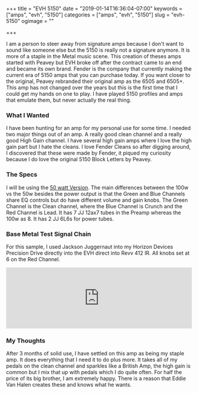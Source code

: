 +++
title = "EVH 5150"
date = "2019-01-14T16:36:04-07:00"
keywords = ["amps", "evh", "5150"]
categories = ["amps", "evh", "5150"]
slug = "evh-5150"
ogimage = ""

+++

I am a person to steer away from signature amps because I don't want to sound like someone else but the 5150 is really
not a signature anymore. It is more of a staple in the Metal music scene. This creation of theses amps started with Peavey but
EVH broke off after the contract came to an end and became its own brand. Fender is the company that currently
making the current era of 5150 amps that you can purchase today. If you want closer to the original, Peavey rebranded
their original amp as the 6505 and 6505+. This amp has not changed over the years but this is the first time that
I could get my hands on one to play. I have played 5150 profiles and amps that emulate them, but never actually
the real thing.

### What I Wanted

I have been hunting for an amp for my personal use for some time. I needed two major things out of an amp. A really
good clean channel and a really good High Gain channel. I have several high gain amps where I love the high gain part
but I hate the cleans. I love Fender Cleans so after digging around, I discovered that these were made by Fender, it
piqued my curiosity because I do love the original 5150 Block Letters by Peavey.

### The Specs

I will be using the [50 watt Version](https://arg.wtf/2FqLb6Q). The main differences between the 100w vs the 50w
besides the power output is that the Green and Blue Channels share EQ controls but do have different volume and gain
knobs. The Green Channel is the Clean channel, where the Blue Channel is Crunch and the Red Channel is Lead. It has
7 JJ 12ax7 tubes in the Preamp whereas the 100w as 8. It has 2 JJ 6L6s for power tubes.

### Base Metal Test Signal Chain

For this sample, I used Jackson Juggernaut into my Horizon Devices Precision Drive directly into the EVH direct
into Revv 412 IR. All knobs set at 6 on the Red Channel.

<iframe width="100%" height="166" scrolling="no" frameborder="no" allow="autoplay" src="https://w.soundcloud.com/player/?url=https%3A//api.soundcloud.com/tracks/526991697&color=%2300b2ff&auto_play=false&hide_related=false&show_comments=true&show_user=true&show_reposts=false&show_teaser=true"></iframe>

### My Thoughts

After 3 months of solid use, I have settled on this amp as being my staple amp. It does everything that I need it
to do plus more. It takes all of my pedals on the clean channel and sparkles like a British Amp, the high gain is
common but I mix that up with pedals which I do quite often. For half the price of its big brother, I am extremely
happy. There is a reason that Eddie Van Halen creates these and knows what he wants.
